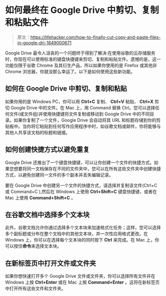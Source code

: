 # 如何最终在 Google Drive 中剪切、复制和粘贴文件

> 原文：<https://lifehacker.com/how-to-finally-cut-copy-and-paste-files-in-google-dri-1849000671>

Google Drive 最令人沮丧的一个问题终于得到了解决:在使用谷歌的云存储服务时，你现在可以使用标准的键盘快捷键来剪切、复制和粘贴文件。遗憾的是，这一功能仅限于谷歌 Chrome 及其衍生产品，所以如果你使用的是 Firefox 或其他非 Chrome 浏览器，你就没那么幸运了。以下是如何使用这些新功能。



## 如何在 Google Drive 中剪切、复制和粘贴

如果你用的是 Windows PC，你可以用 **Ctrl+C** 复制、 **Ctrl+V** 粘贴、 **Ctrl+X** 剪切 Google Drive 中的文件。在 Mac 上，用 Command 替换 Ctrl。您可以选择任何文件(或文件组)并使用快捷键将文件复制或移动到 Google Drive 中的不同目录。如果你复制了一个文件，Google Drive 会自动将其 URL 和标题存储到你的剪贴板中。当你将它粘贴到任何写作应用程序中时，如谷歌文档或邮件，你将能够与其他人共享该文档的标题和链接。

## 如何创建快捷方式以避免重复

Google Drive 还推出了一个键盘快捷键，可以让你创建一个文件的快捷方式。如果您想要将同一文档保存在不同的文件夹中，您可以在所有这些文件夹中创建快捷方式，以避免创建同一文件的多个副本并丢失编辑记录。

要在 Google Drive 中创建另一个文件的快捷方式，请选择并复制该文件(Ctrl+C 或 Command+C ),然后在 Windows 上使用 **Ctrl+Shift+C** 键盘快捷键，或者在 Mac 上使用 **Command+Shift+C** 。

## 在谷歌文档中选择多个文本块

此外，谷歌文档允许你通过选择多个文本块来加速格式化任务；这样，您可以选择多个副标题或分布在整个文档中的其他文本块，并一次性应用格式更改。在 Windows 上，你可以在选择每个文本块的同时按下 **Ctrl** 来完成。在 Mac 上，你可以按住**命令**来选择文本块。

## 在新标签页中打开文件或文件夹

如果你想快速打开多个 Google Drive 文件或文件夹，你可以选择所有文件并在 Windows 上按 **Ctrl+Enter** 或在 Mac 上按 **Command+Enter** 。这将在新标签页中打开所有这些文件和文件夹。
